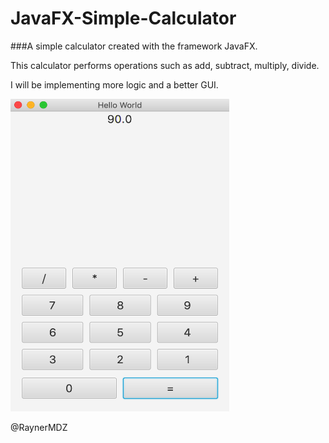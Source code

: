# JavaFX-Simple-Calculator
###A simple calculator created with the framework JavaFX.

This calculator performs operations such as add, subtract, multiply, divide.

I will be implementing more logic and a better GUI.

<img src="https://github.com/RaynerMDZ/JavaFX-Simple-Calculator/blob/master/img/Screen%20Shot%202019-01-24%20at%206.16.29%20PM.png" height="500" width="350"
     alt="Calculator picture"
     style="float: center; margin-right: 10px; " />

@RaynerMDZ

